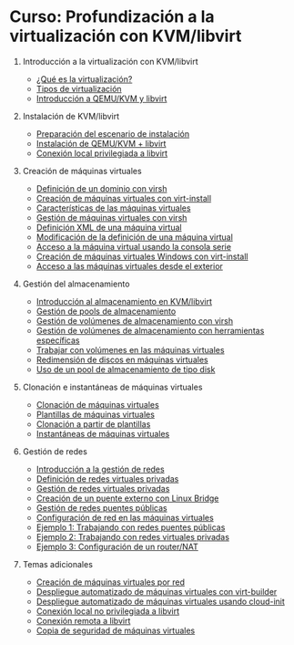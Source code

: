 # Curso: Profundización a la virtualización con KVM/libvirt

1. Introducción a la virtualización con KVM/libvirt
    * [¿Qué es la virtualización?](contenidos/unidad01/clase1.md)
	* [Tipos de virtualización](contenidos/unidad01/clase2.md)
	* [Introducción a QEMU/KVM y libvirt](contenidos/unidad01/clase3.md)

2. Instalación de KVM/libvirt
    * [Preparación del escenario de instalación](contenidos/unidad02/clase1.md)
    * [Instalación de QEMU/KVM + libvirt](contenidos/unidad02/clase2.md)
    * [Conexión local privilegiada a libvirt](contenidos/unidad02/clase3.md)

3. Creación de máquinas virtuales
    * [Definición de un dominio con virsh](contenidos/unidad03/clase1.md)
    * [Creación de máquinas virtuales con virt-install](contenidos/unidad03/clase2.md)
    * [Características de las máquinas virtuales](contenidos/unidad03/clase3.md)
    * [Gestión de máquinas virtuales con virsh](contenidos/unidad03/clase4.md)
    * [Definición XML de una máquina virtual](contenidos/unidad03/clase5.md)
    * [Modificación de la definición de una máquina virtual](contenidos/unidad03/clase6.md)
    * [Acceso a la máquina virtual usando la consola serie](contenidos/unidad03/clase7.md)
    * [Creación de máquinas virtuales Windows con virt-install](contenidos/unidad03/clase8.md)
    * [Acceso a las máquinas virtuales desde el exterior](contenidos/unidad03/clase9.md)
    

4. Gestión del almacenamiento
    * [Introducción al almacenamiento en KVM/libvirt](contenidos/unidad04/clase1.md)
    * [Gestión de pools de almacenamiento](contenidos/unidad04/clase2.md)
    * [Gestión de volúmenes de almacenamiento con virsh](contenidos/unidad04/clase3.md)
    * [Gestión de volúmenes de almacenamiento con herramientas específicas](contenidos/unidad04/clase4.md)
    * [Trabajar con volúmenes en las máquinas virtuales](contenidos/unidad04/clase5.md)
    * [Redimensión de discos en máquinas virtuales](contenidos/unidad04/clase6.md)
    * [Uso de un pool de almacenamiento de tipo disk](contenidos/unidad04/clase7.md)

5. Clonación e instantáneas de máquinas virtuales
    * [Clonación de máquinas virtuales](contenidos/unidad05/clase1.md)
    * [Plantillas de máquinas virtuales](contenidos/unidad05/clase2.md)
    * [Clonación a partir de plantillas](contenidos/unidad05/clase3.md)
    * [Instantáneas de máquinas virtuales](contenidos/unidad05/clase4.md)

6. Gestión de redes
    * [Introducción a la gestión de redes](contenidos/unidad06/clase1.md)
    * [Definición de redes virtuales privadas](contenidos/unidad06/clase2.md)
    * [Gestión de redes virtuales privadas](contenidos/unidad06/clase3.md)
    * [Creación de un puente externo con Linux Bridge](contenidos/unidad06/clase4.md)
    * [Gestión de redes puentes públicas](contenidos/unidad06/clase5.md)
    * [Configuración de red en las máquinas virtuales](contenidos/unidad06/clase6.md)
    * [Ejemplo 1: Trabajando con redes puentes públicas](contenidos/unidad06/clase7.md)
    * [Ejemplo 2: Trabajando con redes virtuales privadas](contenidos/unidad06/clase8.md)
    * [Ejemplo 3: Configuración de un router/NAT](contenidos/unidad06/clase9.md)

7. Temas adicionales
    * [Creación de máquinas virtuales por red](contenidos/unidad07/clase1.md)
    * [Despliegue automatizado de máquinas virtuales con virt-builder](contenidos/unidad07/clase2.md)
    * [Despliegue automatizado de máquinas virtuales usando cloud-init](contenidos/unidad07/clase3.md)
    * [Conexión local no privilegiada a libvirt](contenidos/unidad07/clase4.md)
    * [Conexión remota a libvirt](contenidos/unidad07/clase5.md)
    * [Copia de seguridad de máquinas virtuales](contenidos/unidad07/clase6.md)
    